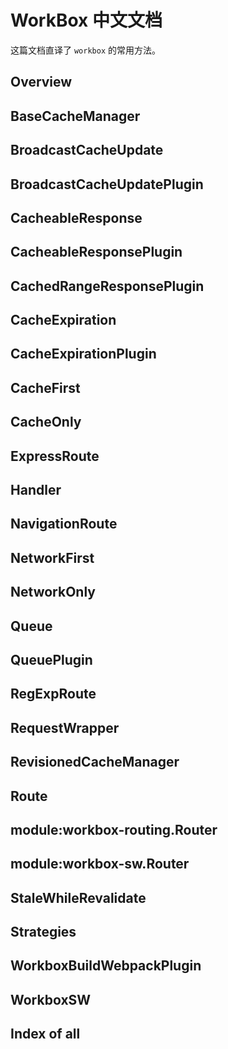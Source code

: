 # WorkBox 中文文档
这篇文档直译了 `workbox` 的常用方法。

## Overview
## BaseCacheManager
## BroadcastCacheUpdate
## BroadcastCacheUpdatePlugin
## CacheableResponse
## CacheableResponsePlugin
## CachedRangeResponsePlugin
## CacheExpiration
## CacheExpirationPlugin
## CacheFirst
## CacheOnly
## ExpressRoute
## Handler
## NavigationRoute
## NetworkFirst
## NetworkOnly
## Queue
## QueuePlugin
## RegExpRoute
## RequestWrapper
## RevisionedCacheManager
## Route
## module:workbox-routing.<wbr>Router
## module:workbox-sw.<wbr>Router
## StaleWhileRevalidate
## Strategies
## WorkboxBuildWebpackPlugin
## WorkboxSW
## Index of all
